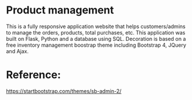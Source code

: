 # Product management
This is a fully responsive application website that helps customers/admins to manage the orders, products, total purchases, etc. This application was built on Flask, Python and a database using SQL. Decoration is based on a free inventory management boostrap theme including Bootstrap 4, JQuery and Ajax. 

# Reference: 
https://startbootstrap.com/themes/sb-admin-2/

